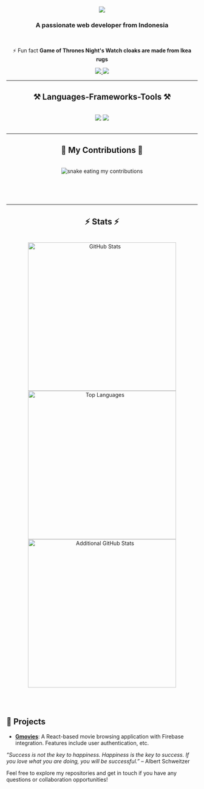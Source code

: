 <h1 align="center">
    <img src="https://readme-typing-svg.herokuapp.com/?font=Righteous&size=35&center=true&vCenter=true&width=500&height=70&duration=4000&lines=Hi+There!+👋;+I'm+Muhammad+Yandhi!;" />
</h1>

<h3 align="center">A passionate web developer from Indonesia</h3>

<br/>

<div align="center">


⚡ Fun fact **Game of Thrones Night's Watch cloaks are made from Ikea rugs**

 </div>
 
<div align="center"> 
  <a href="mailto:yandhipratama44@gmail.com">
    <img src="https://img.shields.io/badge/Gmail-333333?style=for-the-badge&logo=gmail&logoColor=red" />
  </a>
  <a href="https://www.linkedin.com/in/muhammad-yandhi" target="_blank">
    <img src="https://img.shields.io/badge/LinkedIn-0077B5?style=for-the-badge&logo=linkedin&logoColor=white" target="_blank" />
  </a>
</div>

 <hr/>
 
<h2 align="center">⚒️ Languages-Frameworks-Tools ⚒️</h2>
<br/>
<div align="center">
    <img src="https://skillicons.dev/icons?i=react,bootstrap,html,css,vscode,github,tailwind,git" />
    <img src="https://skillicons.dev/icons?i=nodejs,javascript,php,express,firebase,mongodb,mysql,postgresql" /><br>
</div>

<br/>
<hr/>

<div align="center">
  <h2>🐍 My Contributions 🐍</h2>
  <br>
  <img alt="snake eating my contributions" src="https://raw.githubusercontent.com/Cheroo30/Cheroo30/output/github-contribution-grid-snake.svg" />
  
  <br/><br/><br/>
</div>

<hr/>

<h2 align="center">⚡ Stats ⚡</h2>
<br>
<div align="center">
  <!-- GitHub Stats Card -->
  <img width="390" src="https://github-readme-stats.vercel.app/api?username=Cheroo30&show_icons=true&hide_title=true&count_private=true&hide=prs&theme=radical" alt="GitHub Stats"/>

  <!-- Top Languages Card -->
  <img width="390" src="https://github-readme-stats.vercel.app/api/top-langs/?username=Cheroo30&hide=HTML&langs_count=8&layout=compact&theme=radical&border_radius=10&size_weight=0.5&count_weight=0.5" alt="Top Languages"/>

  <!-- Additional GitHub Stats Card with React Theme -->
  <br/>
  <img width="390" src="https://github-readme-stats.vercel.app/api?username=Cheroo30&count_private=true&show_icons=true&theme=radical&rank_icon=github&border_radius=10" alt="Additional GitHub Stats"/>
</div>


<br/><br/>

## 🌟 Projects

- **[Gmovies](https://github.com/Cheroo30/Gmovies)**: A React-based movie browsing application with Firebase integration. Features include user authentication, etc.



*“Success is not the key to happiness. Happiness is the key to success. If you love what you are doing, you will be successful.”* – Albert Schweitzer

Feel free to explore my repositories and get in touch if you have any questions or collaboration opportunities!
